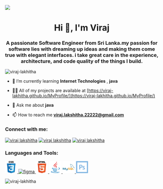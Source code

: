 <img src="https://learnwithshikha.com/wp-content/uploads/2021/01/web-deve.png">
<h1 align="center">Hi 👋, I'm Viraj</h1>
<h3 align="center">A passionate Software Engineer from Sri Lanka.my passion for software lies with dreaming up ideas and making them come true with elegant interfaces. i take great care in the experience, architecture, and code quality of the things I build.</h3>

<p align="left"> <img src="https://komarev.com/ghpvc/?username=viraj-lakhitha&label=Profile%20views&color=0e75b6&style=flat" alt="viraj-lakhitha" /> </p>

- 🌱 I’m currently learning **Internet Technologies** , **java**

- 👨‍💻 All of my projects are available at [https://viraj-lakhitha.github.io/MyProfile/](https://viraj-lakhitha.github.io/MyProfile/)

- 💬 Ask me about **java**

- 📫 How to reach me **viraj.lakshitha.22222@gmail.com**

<h3 align="left">Connect with me:</h3>
<p align="left">
<a href="https://linkedin.com/in/viraj lakshitha" target="blank"><img align="center" src="https://raw.githubusercontent.com/rahuldkjain/github-profile-readme-generator/master/src/images/icons/Social/linked-in-alt.svg" alt="viraj lakshitha" height="30" width="40" /></a>
<a href="https://fb.com/viraj lakshitha" target="blank"><img align="center" src="https://raw.githubusercontent.com/rahuldkjain/github-profile-readme-generator/master/src/images/icons/Social/facebook.svg" alt="viraj lakshitha" height="30" width="40" /></a>
<a href="https://instagram.com/viraj lakshitha" target="blank"><img align="center" src="https://raw.githubusercontent.com/rahuldkjain/github-profile-readme-generator/master/src/images/icons/Social/instagram.svg" alt="viraj lakshitha" height="30" width="40" /></a>
</p>

<h3 align="left">Languages and Tools:</h3>
<p align="left"> <a href="https://www.w3schools.com/css/" target="_blank" rel="noreferrer"> <img src="https://raw.githubusercontent.com/devicons/devicon/master/icons/css3/css3-original-wordmark.svg" alt="css3" width="40" height="40"/> </a> <a href="https://www.figma.com/" target="_blank" rel="noreferrer"> <img src="https://www.vectorlogo.zone/logos/figma/figma-icon.svg" alt="figma" width="40" height="40"/> </a> <a href="https://www.w3.org/html/" target="_blank" rel="noreferrer"> <img src="https://raw.githubusercontent.com/devicons/devicon/master/icons/html5/html5-original-wordmark.svg" alt="html5" width="40" height="40"/> </a> <a href="https://www.java.com" target="_blank" rel="noreferrer"> <img src="https://raw.githubusercontent.com/devicons/devicon/master/icons/java/java-original.svg" alt="java" width="40" height="40"/> </a> <a href="https://www.mysql.com/" target="_blank" rel="noreferrer"> <img src="https://raw.githubusercontent.com/devicons/devicon/master/icons/mysql/mysql-original-wordmark.svg" alt="mysql" width="40" height="40"/> </a> <a href="https://www.photoshop.com/en" target="_blank" rel="noreferrer"> <img src="https://raw.githubusercontent.com/devicons/devicon/master/icons/photoshop/photoshop-line.svg" alt="photoshop" width="40" height="40"/> </a> </p>

<p><img align="center" src="https://github-readme-stats.vercel.app/api/top-langs?username=viraj-lakhitha&show_icons=true&locale=en&layout=compact" alt="viraj-lakhitha" /></p>
